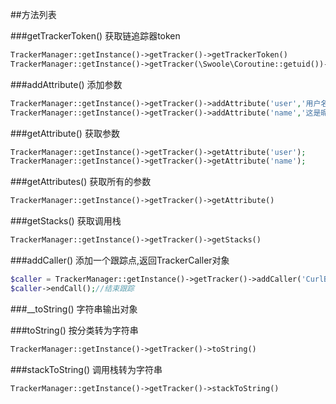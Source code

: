 ##方法列表

###getTrackerToken()
获取链追踪器token
```php
TrackerManager::getInstance()->getTracker()->getTrackerToken()
TrackerManager::getInstance()->getTracker(\Swoole\Coroutine::getuid())->getTrackerToken()
```
###addAttribute()
添加参数
```php
TrackerManager::getInstance()->getTracker()->addAttribute('user','用户名1');
TrackerManager::getInstance()->getTracker()->addAttribute('name','这是昵称');
```
###getAttribute()
获取参数
```php
TrackerManager::getInstance()->getTracker()->getAttribute('user');
TrackerManager::getInstance()->getTracker()->getAttribute('name');
```
###getAttributes()
获取所有的参数
```php
TrackerManager::getInstance()->getTracker()->getAttribute()
```
###getStacks()
获取调用栈
```php
TrackerManager::getInstance()->getTracker()->getStacks()
```
###addCaller()
添加一个跟踪点,返回TrackerCaller对象
```php
$caller = TrackerManager::getInstance()->getTracker()->addCaller('CurlBaiDu','wd=easyswoole');
$caller->endCall();//结束跟踪
```
###__toString()
字符串输出对象  

###toString()
按分类转为字符串
```php
TrackerManager::getInstance()->getTracker()->toString()
```
###stackToString()
调用栈转为字符串
```php
TrackerManager::getInstance()->getTracker()->stackToString()
```
